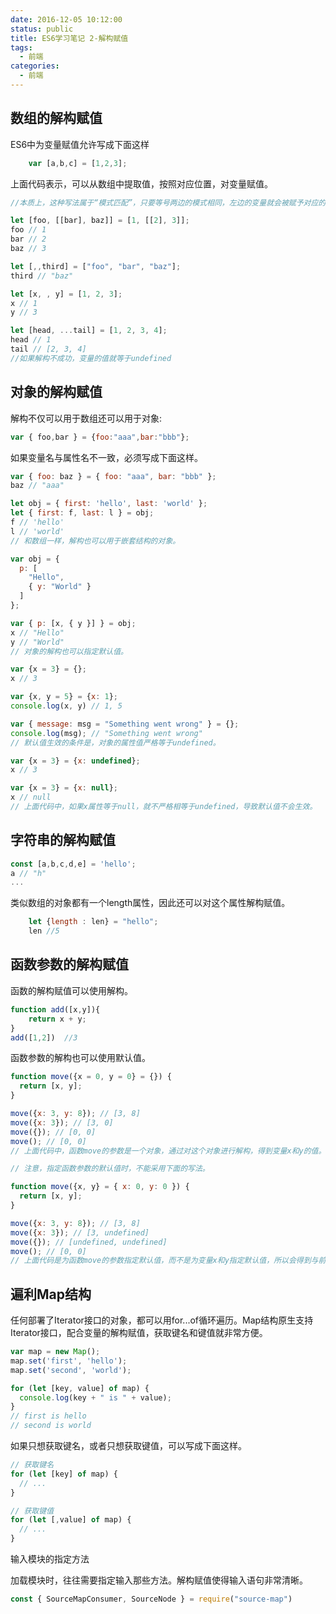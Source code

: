 ```yaml
---
date: 2016-12-05 10:12:00
status: public
title: ES6学习笔记 2-解构赋值
tags: 
  - 前端
categories:
  - 前端
---
```


## 数组的解构赋值
ES6中为变量赋值允许写成下面这样
```js
    var [a,b,c] = [1,2,3];
```
上面代码表示，可以从数组中提取值，按照对应位置，对变量赋值。
```js
//本质上，这种写法属于“模式匹配”，只要等号两边的模式相同，左边的变量就会被赋予对应的值。下面是一些使用嵌套数组进行解构的例子。

let [foo, [[bar], baz]] = [1, [[2], 3]];
foo // 1
bar // 2
baz // 3

let [,,third] = ["foo", "bar", "baz"];
third // "baz"

let [x, , y] = [1, 2, 3];
x // 1
y // 3

let [head, ...tail] = [1, 2, 3, 4];
head // 1
tail // [2, 3, 4]
//如果解构不成功，变量的值就等于undefined
```
## 对象的解构赋值 
解构不仅可以用于数组还可以用于对象:
```js
var { foo,bar } = {foo:"aaa",bar:"bbb"};
```
如果变量名与属性名不一致，必须写成下面这样。
```js
var { foo: baz } = { foo: "aaa", bar: "bbb" };
baz // "aaa"

let obj = { first: 'hello', last: 'world' };
let { first: f, last: l } = obj;
f // 'hello'
l // 'world'
// 和数组一样，解构也可以用于嵌套结构的对象。

var obj = {
  p: [
    "Hello",
    { y: "World" }
  ]
};

var { p: [x, { y }] } = obj;
x // "Hello"
y // "World"
// 对象的解构也可以指定默认值。

var {x = 3} = {};
x // 3

var {x, y = 5} = {x: 1};
console.log(x, y) // 1, 5

var { message: msg = "Something went wrong" } = {};
console.log(msg); // "Something went wrong"
// 默认值生效的条件是，对象的属性值严格等于undefined。

var {x = 3} = {x: undefined};
x // 3

var {x = 3} = {x: null};
x // null
// 上面代码中，如果x属性等于null，就不严格相等于undefined，导致默认值不会生效。
```
## 字符串的解构赋值
```js
const [a,b,c,d,e] = 'hello';
a // "h"
...
```
类似数组的对象都有一个length属性，因此还可以对这个属性解构赋值。
```js
    let {length : len} = "hello";
    len //5 
```
## 函数参数的解构赋值
函数的解构赋值可以使用解构。
```js
function add([x,y]){
    return x + y;
}
add([1,2])  //3
```
函数参数的解构也可以使用默认值。
```js
function move({x = 0, y = 0} = {}) {
  return [x, y];
}

move({x: 3, y: 8}); // [3, 8]
move({x: 3}); // [3, 0]
move({}); // [0, 0]
move(); // [0, 0]
// 上面代码中，函数move的参数是一个对象，通过对这个对象进行解构，得到变量x和y的值。如果解构失败，x和y等于默认值。

// 注意，指定函数参数的默认值时，不能采用下面的写法。

function move({x, y} = { x: 0, y: 0 }) {
  return [x, y];
}

move({x: 3, y: 8}); // [3, 8]
move({x: 3}); // [3, undefined]
move({}); // [undefined, undefined]
move(); // [0, 0]
// 上面代码是为函数move的参数指定默认值，而不是为变量x和y指定默认值，所以会得到与前一种写法不同的结果。
```
## 遍利Map结构
任何部署了Iterator接口的对象，都可以用for...of循环遍历。Map结构原生支持Iterator接口，配合变量的解构赋值，获取键名和键值就非常方便。
```js
var map = new Map();
map.set('first', 'hello');
map.set('second', 'world');

for (let [key, value] of map) {
  console.log(key + " is " + value);
}
// first is hello
// second is world
```
如果只想获取键名，或者只想获取键值，可以写成下面这样。
```js
// 获取键名
for (let [key] of map) {
  // ...
}

// 获取键值
for (let [,value] of map) {
  // ...
}
```
输入模块的指定方法

加载模块时，往往需要指定输入那些方法。解构赋值使得输入语句非常清晰。
```js
const { SourceMapConsumer, SourceNode } = require("source-map")
```